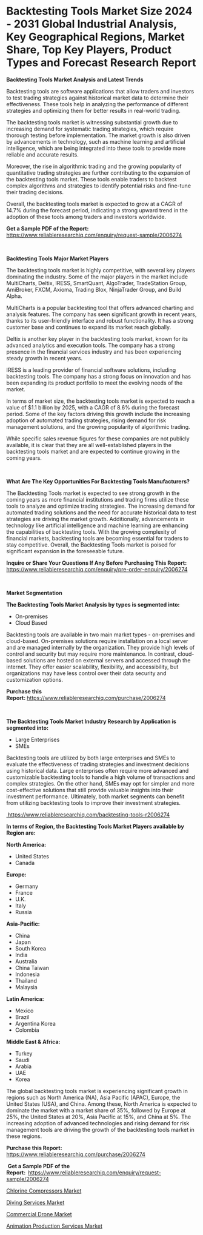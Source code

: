 <p><h1>Backtesting Tools Market Size 2024 - 2031 Global Industrial Analysis, Key Geographical Regions, Market Share, Top Key Players, Product Types and Forecast Research Report</h1></p><p><strong>Backtesting Tools Market Analysis and Latest Trends</strong></p>
<p><p>Backtesting tools are software applications that allow traders and investors to test trading strategies against historical market data to determine their effectiveness. These tools help in analyzing the performance of different strategies and optimizing them for better results in real-world trading.</p><p>The backtesting tools market is witnessing substantial growth due to increasing demand for systematic trading strategies, which require thorough testing before implementation. The market growth is also driven by advancements in technology, such as machine learning and artificial intelligence, which are being integrated into these tools to provide more reliable and accurate results.</p><p>Moreover, the rise in algorithmic trading and the growing popularity of quantitative trading strategies are further contributing to the expansion of the backtesting tools market. These tools enable traders to backtest complex algorithms and strategies to identify potential risks and fine-tune their trading decisions.</p><p>Overall, the backtesting tools market is expected to grow at a CAGR of 14.7% during the forecast period, indicating a strong upward trend in the adoption of these tools among traders and investors worldwide.</p></p>
<p><strong>Get a Sample PDF of the Report:&nbsp;</strong> <a href="https://www.reliableresearchiq.com/enquiry/request-sample/2006274">https://www.reliableresearchiq.com/enquiry/request-sample/2006274</a></p>
<p>&nbsp;</p>
<p><strong>Backtesting Tools Major Market Players</strong></p>
<p><p>The backtesting tools market is highly competitive, with several key players dominating the industry. Some of the major players in the market include MultiCharts, Deltix, IRESS, SmartQuant, AlgoTrader, TradeStation Group, AmiBroker, FXCM, Axioma, Trading Blox, NinjaTrader Group, and Build Alpha.</p><p>MultiCharts is a popular backtesting tool that offers advanced charting and analysis features. The company has seen significant growth in recent years, thanks to its user-friendly interface and robust functionality. It has a strong customer base and continues to expand its market reach globally.</p><p>Deltix is another key player in the backtesting tools market, known for its advanced analytics and execution tools. The company has a strong presence in the financial services industry and has been experiencing steady growth in recent years.</p><p>IRESS is a leading provider of financial software solutions, including backtesting tools. The company has a strong focus on innovation and has been expanding its product portfolio to meet the evolving needs of the market.</p><p>In terms of market size, the backtesting tools market is expected to reach a value of $1.1 billion by 2025, with a CAGR of 8.6% during the forecast period. Some of the key factors driving this growth include the increasing adoption of automated trading strategies, rising demand for risk management solutions, and the growing popularity of algorithmic trading.</p><p>While specific sales revenue figures for these companies are not publicly available, it is clear that they are all well-established players in the backtesting tools market and are expected to continue growing in the coming years.</p></p>
<p>&nbsp;</p>
<p><strong>What Are The Key Opportunities For Backtesting Tools Manufacturers?</strong></p>
<p><p>The Backtesting Tools market is expected to see strong growth in the coming years as more financial institutions and trading firms utilize these tools to analyze and optimize trading strategies. The increasing demand for automated trading solutions and the need for accurate historical data to test strategies are driving the market growth. Additionally, advancements in technology like artificial intelligence and machine learning are enhancing the capabilities of backtesting tools. With the growing complexity of financial markets, backtesting tools are becoming essential for traders to stay competitive. Overall, the Backtesting Tools market is poised for significant expansion in the foreseeable future.</p></p>
<p><strong>Inquire or Share Your Questions If Any Before Purchasing This Report:</strong> <a href="https://www.reliableresearchiq.com/enquiry/pre-order-enquiry/2006274">https://www.reliableresearchiq.com/enquiry/pre-order-enquiry/2006274</a></p>
<p>&nbsp;</p>
<p><strong>Market Segmentation</strong></p>
<p><strong>The Backtesting Tools Market Analysis by types is segmented into:</strong></p>
<p><ul><li>On-premises</li><li>Cloud Based</li></ul></p>
<p><p>Backtesting tools are available in two main market types - on-premises and cloud-based. On-premises solutions require installation on a local server and are managed internally by the organization. They provide high levels of control and security but may require more maintenance. In contrast, cloud-based solutions are hosted on external servers and accessed through the internet. They offer easier scalability, flexibility, and accessibility, but organizations may have less control over their data security and customization options.</p></p>
<p><strong>Purchase this Report:&nbsp;</strong><a href="https://www.reliableresearchiq.com/purchase/2006274">https://www.reliableresearchiq.com/purchase/2006274</a></p>
<p>&nbsp;</p>
<p><strong>The Backtesting Tools Market Industry Research by Application is segmented into:</strong></p>
<p><ul><li>Large Enterprises</li><li>SMEs</li></ul></p>
<p><p>Backtesting tools are utilized by both large enterprises and SMEs to evaluate the effectiveness of trading strategies and investment decisions using historical data. Large enterprises often require more advanced and customizable backtesting tools to handle a high volume of transactions and complex strategies. On the other hand, SMEs may opt for simpler and more cost-effective solutions that still provide valuable insights into their investment performance. Ultimately, both market segments can benefit from utilizing backtesting tools to improve their investment strategies.</p></p>
<p><a href="https://www.reliableresearchiq.com/backtesting-tools-r2006274">&nbsp;https://www.reliableresearchiq.com/backtesting-tools-r2006274</a></p>
<p><strong>In terms of Region, the Backtesting Tools Market Players available by Region are:</strong></p>
<p>
    <p> <strong> North America: </strong>
        <ul>
            <li>United States</li>
            <li>Canada</li>
        </ul>
        </p> 
    <p> <strong> Europe: </strong>
        <ul>
            <li>Germany</li>
            <li>France</li>
            <li>U.K.</li>
            <li>Italy</li>
            <li>Russia</li>
        </ul>
        </p> 
    <p> <strong> Asia-Pacific: </strong>
        <ul>
            <li>China</li>
            <li>Japan</li>
            <li>South Korea</li>
            <li>India</li>
            <li>Australia</li>
            <li>China Taiwan</li>
            <li>Indonesia</li>
            <li>Thailand</li>
            <li>Malaysia</li>
        </ul>
        </p> 
    <p> <strong> Latin America: </strong>
        <ul>
            <li>Mexico</li>
            <li>Brazil</li>
            <li>Argentina Korea</li>
            <li>Colombia</li>
        </ul>
        </p> 
    <p> <strong> Middle East & Africa: </strong>
        <ul>
            <li>Turkey</li>
            <li>Saudi</li>
            <li>Arabia</li>
            <li>UAE</li>
            <li>Korea</li>
        </ul>
    </p>
    </p>
<p><p>The global backtesting tools market is experiencing significant growth in regions such as North America (NA), Asia Pacific (APAC), Europe, the United States (USA), and China. Among these, North America is expected to dominate the market with a market share of 35%, followed by Europe at 25%, the United States at 20%, Asia Pacific at 15%, and China at 5%. The increasing adoption of advanced technologies and rising demand for risk management tools are driving the growth of the backtesting tools market in these regions.</p></p>
<p><strong>Purchase this Report: </strong><a href="https://www.reliableresearchiq.com/purchase/2006274">https://www.reliableresearchiq.com/purchase/2006274</a></p>
<p>&nbsp;<strong>Get a Sample PDF of the Report:&nbsp;&nbsp;</strong><a href="https://www.reliableresearchiq.com/enquiry/request-sample/2006274">https://www.reliableresearchiq.com/enquiry/request-sample/2006274</a></p>
<p><strong></strong></p>
<p><p><a href="https://www.linkedin.com/pulse/global-chlorine-compressors-market-focus-product-type-liquid-c1syf">Chlorine Compressors Market</a></p><p><a href="https://github.com/JosephMorgnlvXXff/Market-Research-Report-List-1/blob/main/diving-services-market.md">Diving Services Market</a></p><p><a href="https://www.linkedin.com/pulse/commercial-drone-market-size-type-fixed-wingrotary-bladnanohybrid-uj6ic">Commercial Drone Market</a></p><p><a href="https://github.com/ochgvvcj16/Market-Research-Report-List-1/blob/main/animation-production-services-market.md">Animation Production Services Market</a></p></p>